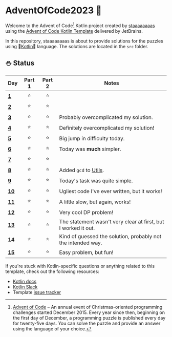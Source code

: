 # AdventOfCode2023 🎄

Welcome to the Advent of Code[^aoc] Kotlin project created by [staaaaaaaas][github] using the [Advent of Code Kotlin Template][template] delivered by JetBrains.

In this repository, staaaaaaaas is about to provide solutions for the puzzles using 🥶[Kotlin][kotlin]🥶 language.
The solutions are located in the `src` folder.

## ⛄ Status 

| Day                    | Part 1 | Part 2 | Notes                                                          |
|------------------------|:------:|:------:|----------------------------------------------------------------|
| [**1**](src/Day01.kt)  |   ⭐    |   ⭐    |                                                                |
| [**2**](src/Day02.kt)  |   ⭐    |   ⭐    |                                                                |
| [**3**](src/Day03.kt)  |   ⭐    |   ⭐    | Probably overcomplicated my solution.                          |
| [**4**](src/Day04.kt)  |   ⭐    |   ⭐    | Definitely overcomplicated my solution!                        |
| [**5**](src/Day05.kt)  |   ⭐    |   ⭐    | Big jump in difficulty today.                                  |
| [**6**](src/Day06.kt)  |   ⭐    |   ⭐    | Today was **much** simpler.                                    |
| [**7**](src/Day07.kt)  |   ⭐    |   ⭐    |                                                                |
| [**8**](src/Day08.kt)  |   ⭐    |   ⭐    | Added `gcd` to [Utils](src/Utils.kt).                          |
| [**9**](src/Day09.kt)  |   ⭐    |   ⭐    | Today's task was quite simple.                                 |
| [**10**](src/Day10.kt) |   ⭐    |   ⭐    | Ugliest code I've ever written, but it works!                  |
| [**11**](src/Day11.kt) |   ⭐    |   ⭐    | A little slow, but again, works!                               |
| [**12**](src/Day12.kt) |   ⭐    |   ⭐    | Very cool DP problem!                                          |
| [**13**](src/Day13.kt) |   ⭐    |   ⭐    | The statement wasn't very clear at first, but I worked it out. |
| [**14**](src/Day14.kt) |   ⭐    |   ⭐    | Kind of guessed the solution, probably not the intended way.   |
| [**15**](src/Day15.kt) |   ⭐    |   ⭐    | Easy problem, but fun!                                         |


If you're stuck with Kotlin-specific questions or anything related to this template, check out the following resources:

- [Kotlin docs][docs]
- [Kotlin Slack][slack]
- Template [issue tracker][issues]


[^aoc]:
    [Advent of Code][aoc] – An annual event of Christmas-oriented programming challenges started December 2015.
    Every year since then, beginning on the first day of December, a programming puzzle is published every day for twenty-five days.
    You can solve the puzzle and provide an answer using the language of your choice.

[aoc]: https://adventofcode.com
[docs]: https://kotlinlang.org/docs/home.html
[github]: https://github.com/staaaaaaaas
[issues]: https://github.com/kotlin-hands-on/advent-of-code-kotlin-template/issues
[kotlin]: https://kotlinlang.org
[slack]: https://surveys.jetbrains.com/s3/kotlin-slack-sign-up
[template]: https://github.com/kotlin-hands-on/advent-of-code-kotlin-template
